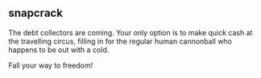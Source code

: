 ## snapcrack

The debt collectors are coming. Your only option is to make quick cash at the travelling circus, filling in for the regular human cannonball who happens to be out with a cold.

Fall your way to freedom!
